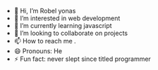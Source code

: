 - 👋 Hi, I’m Robel yonas
- 👀 I’m interested in web development
- 🌱 I’m currently learning javascript
- 💞️ I’m looking to collaborate on projects
- 📫 How to reach me .
- 😄 Pronouns: He
- ⚡ Fun fact: never slept since titled programmer

<!---
robeljr/robeljr is a ✨ special ✨ repository because its `README.md` (this file) appears on your GitHub profile.
You can click the Preview link to take a look at your changes.
--->

